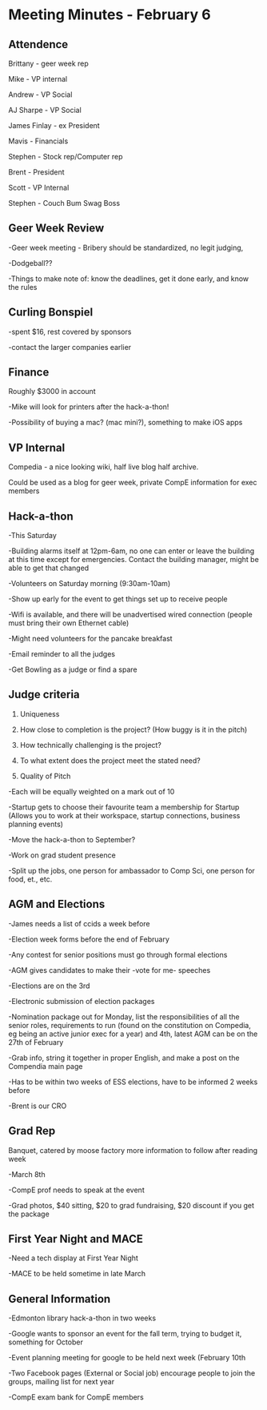 Meeting Minutes - February 6
===========================

Attendence
------

Brittany - geer week rep

Mike - VP internal

Andrew - VP Social

AJ Sharpe - VP Social

James Finlay - ex President

Mavis - Financials

Stephen - Stock rep/Computer rep

Brent - President

Scott - VP Internal

Stephen - Couch Bum Swag Boss

Geer Week Review
---------------

-Geer week meeting - Bribery should be standardized, no legit judging, 

-Dodgeball??

-Things to make note of: know the deadlines, get it done early, and know the rules

Curling Bonspiel
--------------

-spent $16, rest covered by sponsors

-contact the larger companies earlier

Finance
--------

Roughly $3000 in account

-Mike will look for printers after the hack-a-thon!

-Possibility of buying a mac? (mac mini?), something to make iOS apps

VP Internal
----------

Compedia - a nice looking wiki, half live blog half archive.

Could be used as a blog for geer week, private CompE information for exec members

Hack-a-thon
---------

-This Saturday

-Building alarms itself at 12pm-6am, no one can enter or leave the building at this time except for emergencies. Contact the building manager, might be able to get that changed

-Volunteers on Saturday morning (9:30am-10am)

-Show up early for the event to get things set up to receive people

-Wifi is available, and there will be unadvertised wired connection (people must bring their own Ethernet cable)

-Might need volunteers for the pancake breakfast

-Email reminder to all the judges

-Get Bowling as a judge or find a spare

Judge criteria 
-------------

1. Uniqueness

2. How close to completion is the project? (How buggy is it in the pitch)

3. How technically challenging is the project?

4. To what extent does the project meet the stated need?

5. Quality of Pitch

-Each will be equally weighted on a mark out of 10

-Startup gets to choose their favourite team a membership for Startup (Allows you to work at their workspace, startup connections, business planning events)

-Move the hack-a-thon to September?

-Work on grad student presence

-Split up the jobs, one person for ambassador to Comp Sci, one person for food, et., etc.

AGM and Elections
------------------

 -James needs a list of ccids a week before

 -Election week forms before the end of February

 -Any contest for senior positions must go through formal elections

 -AGM gives candidates to make their -vote for me- speeches

 -Elections are on the 3rd

 -Electronic submission of election packages

 -Nomination package out for Monday, list the responsibilities of all the senior roles, requirements to run (found on the constitution on Compedia, eg being an active junior exec for a year) and 4th, latest AGM can be on the 27th of February

 -Grab info, string it together in proper English, and make a post on the Compendia main page

 -Has to be within two weeks of ESS elections, have to be informed 2 weeks before

 -Brent is our CRO

Grad Rep
--------

  Banquet, catered by moose factory more information to follow after reading week

  -March 8th

  -CompE prof needs to speak at the event

  -Grad photos, $40 sitting, $20 to grad fundraising, $20 discount if you get the package

First Year Night and MACE
-------------------------

  -Need a tech display at First Year Night

  -MACE to be held sometime in late March

General Information
---------------------

  -Edmonton library hack-a-thon in two weeks

  -Google wants to sponsor an event for the fall term, trying to budget it, something for October

  -Event planning meeting for google to be held next week (February 10th

  -Two Facebook pages (External or Social job) encourage people to join the groups, mailing list for next year

  -CompE exam bank for CompE members

